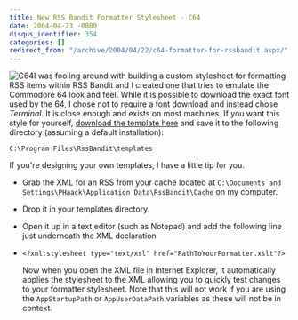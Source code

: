 ```yaml
---
title: New RSS Bandit Formatter Stylesheet - C64
date: 2004-04-23 -0800
disqus_identifier: 354
categories: []
redirect_from: "/archive/2004/04/22/c64-formatter-for-rssbandit.aspx/"
---
```


![C64](https://haacked.com/images/C64.gif)I was fooling around with
building a custom stylesheet for formatting RSS items within RSS Bandit
and I created one that tries to emulate the Commodore 64 look and feel.
While it is possible to download the exact font used by the 64, I chose
not to require a font download and instead chose *Terminal*. It is close
enough and exists on most machines. If you want this style for yourself,
[download the template
here](https://haacked.com/xslt/C64.xslt "XSLT for C64") and save it to
the following directory (assuming a default installation):

`C:\Program Files\RssBandit\templates`

If you're designing your own templates, I have a little tip for you.

-   Grab the XML for an RSS from your cache located at
    `C:\Documents and Settings\PHaack\Application Data\RssBandit\Cache`
    on my computer.
-   Drop it in your templates directory.
-   Open it up in a text editor (such as Notepad) and add the following
    line just underneath the XML declaration
-   `<?xml:stylesheet type="text/xsl" href="PathToYourFormatter.xslt"?>`

    Now when you open the XML file in Internet Explorer, it
    automatically applies the stylesheet to the XML allowing you to
    quickly test changes to your formatter stylesheet. Note that this
    will not work if you are using the `AppStartupPath` or
    `AppUserDataPath` variables as these will not be in context.




